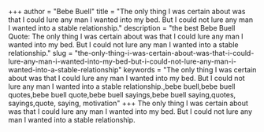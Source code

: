 +++
author = "Bebe Buell"
title = "The only thing I was certain about was that I could lure any man I wanted into my bed. But I could not lure any man I wanted into a stable relationship."
description = "the best Bebe Buell Quote: The only thing I was certain about was that I could lure any man I wanted into my bed. But I could not lure any man I wanted into a stable relationship."
slug = "the-only-thing-i-was-certain-about-was-that-i-could-lure-any-man-i-wanted-into-my-bed-but-i-could-not-lure-any-man-i-wanted-into-a-stable-relationship"
keywords = "The only thing I was certain about was that I could lure any man I wanted into my bed. But I could not lure any man I wanted into a stable relationship.,bebe buell,bebe buell quotes,bebe buell quote,bebe buell sayings,bebe buell saying,quotes, sayings,quote, saying, motivation"
+++
The only thing I was certain about was that I could lure any man I wanted into my bed. But I could not lure any man I wanted into a stable relationship.
